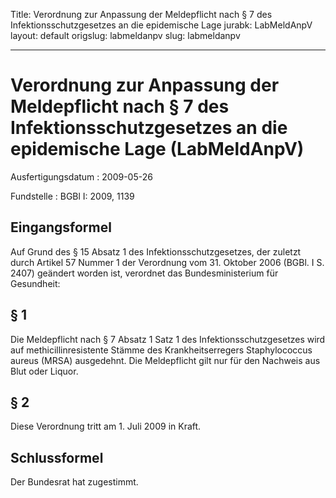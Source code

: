 Title: Verordnung zur Anpassung der Meldepflicht nach § 7 des Infektionsschutzgesetzes
  an die epidemische Lage
jurabk: LabMeldAnpV
layout: default
origslug: labmeldanpv
slug: labmeldanpv

---

# Verordnung zur Anpassung der Meldepflicht nach § 7 des Infektionsschutzgesetzes an die epidemische Lage (LabMeldAnpV)

Ausfertigungsdatum
:   2009-05-26

Fundstelle
:   BGBl I: 2009, 1139


## Eingangsformel

Auf Grund des § 15 Absatz 1 des Infektionsschutzgesetzes, der zuletzt
durch Artikel 57 Nummer 1 der Verordnung vom 31. Oktober 2006 (BGBl. I
S. 2407) geändert worden ist, verordnet das Bundesministerium für
Gesundheit:


## § 1

Die Meldepflicht nach § 7 Absatz 1 Satz 1 des Infektionsschutzgesetzes
wird auf methicillinresistente Stämme des Krankheitserregers
Staphylococcus aureus (MRSA) ausgedehnt. Die Meldepflicht gilt nur für
den Nachweis aus Blut oder Liquor.


## § 2

Diese Verordnung tritt am 1. Juli 2009 in Kraft.


## Schlussformel

Der Bundesrat hat zugestimmt.

